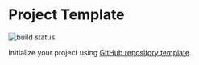# Project Template

![build status](https://img.shields.io/github/actions/workflow/status/rohwid/project-template/builder.yml?branch=main&style=flat-square)

Initialize your project using [GitHub repository template](https://docs.github.com/en/repositories/creating-and-managing-repositories/creating-a-repository-from-a-template).
